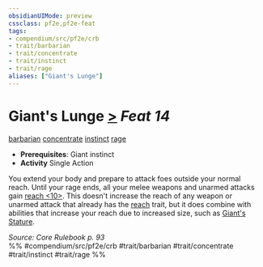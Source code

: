 ```yaml
---
obsidianUIMode: preview
cssclass: pf2e,pf2e-feat
tags:
- compendium/src/pf2e/crb
- trait/barbarian
- trait/concentrate
- trait/instinct
- trait/rage
aliases: ["Giant's Lunge"]
---
```

# Giant's Lunge  [>](../../rules/core-rulebook/chapter-9-playing-the-game.md#Actions "Single Action") *Feat 14*  
[barbarian](../../rules/traits/barbarian.md)  [concentrate](../../rules/traits/concentrate.md)  [instinct](../../rules/traits/instinct.md)  [rage](../../rules/traits/rage.md)  

- **Prerequisites**: Giant instinct
- **Activity** Single Action

You extend your body and prepare to attack foes outside your normal reach. Until your rage ends, all your melee weapons and unarmed attacks gain [reach <10>](../../rules/traits/reach.md). This doesn't increase the reach of any weapon or unarmed attack that already has the [reach](../../rules/traits/reach.md) trait, but it does combine with abilities that increase your reach due to increased size, such as [Giant's Stature](giants-stature.md).

*Source: Core Rulebook p. 93*  
%% #compendium/src/pf2e/crb #trait/barbarian #trait/concentrate #trait/instinct #trait/rage %%